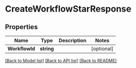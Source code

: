 # CreateWorkflowStarResponse

## Properties

Name | Type | Description | Notes
------------ | ------------- | ------------- | -------------
**WorkflowId** | **string** |  | [optional] 

[[Back to Model list]](../README.md#documentation-for-models) [[Back to API list]](../README.md#documentation-for-api-endpoints) [[Back to README]](../README.md)



